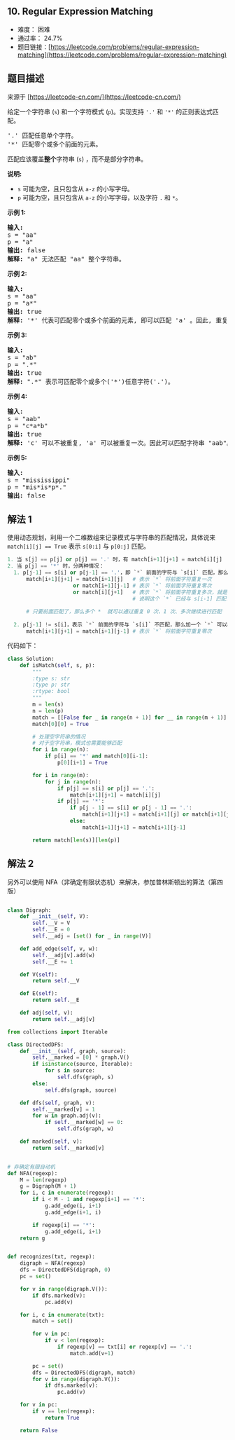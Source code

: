 ## 10. Regular Expression Matching

- 难度： 困难
- 通过率： 24.7%
- 题目链接：[https://leetcode.com/problems/regular-expression-matching](https://leetcode.com/problems/regular-expression-matching)


## 题目描述

来源于 [https://leetcode-cn.com/](https://leetcode-cn.com/)

<p>给定一个字符串&nbsp;(<code>s</code>) 和一个字符模式&nbsp;(<code>p</code>)。实现支持 <code>&#39;.&#39;</code>&nbsp;和&nbsp;<code>&#39;*&#39;</code>&nbsp;的正则表达式匹配。</p>

<pre>&#39;.&#39; 匹配任意单个字符。
&#39;*&#39; 匹配零个或多个前面的元素。
</pre>

<p>匹配应该覆盖<strong>整个</strong>字符串&nbsp;(<code>s</code>) ，而不是部分字符串。</p>

<p><strong>说明:</strong></p>

<ul>
	<li><code>s</code>&nbsp;可能为空，且只包含从&nbsp;<code>a-z</code>&nbsp;的小写字母。</li>
	<li><code>p</code>&nbsp;可能为空，且只包含从&nbsp;<code>a-z</code>&nbsp;的小写字母，以及字符&nbsp;<code>.</code>&nbsp;和&nbsp;<code>*</code>。</li>
</ul>

<p><strong>示例 1:</strong></p>

<pre><strong>输入:</strong>
s = &quot;aa&quot;
p = &quot;a&quot;
<strong>输出:</strong> false
<strong>解释:</strong> &quot;a&quot; 无法匹配 &quot;aa&quot; 整个字符串。
</pre>

<p><strong>示例 2:</strong></p>

<pre><strong>输入:</strong>
s = &quot;aa&quot;
p = &quot;a*&quot;
<strong>输出:</strong> true
<strong>解释:</strong>&nbsp;&#39;*&#39; 代表可匹配零个或多个前面的元素, 即可以匹配 &#39;a&#39; 。因此, 重复 &#39;a&#39; 一次, 字符串可变为 &quot;aa&quot;。
</pre>

<p><strong>示例&nbsp;3:</strong></p>

<pre><strong>输入:</strong>
s = &quot;ab&quot;
p = &quot;.*&quot;
<strong>输出:</strong> true
<strong>解释:</strong>&nbsp;&quot;.*&quot; 表示可匹配零个或多个(&#39;*&#39;)任意字符(&#39;.&#39;)。
</pre>

<p><strong>示例 4:</strong></p>

<pre><strong>输入:</strong>
s = &quot;aab&quot;
p = &quot;c*a*b&quot;
<strong>输出:</strong> true
<strong>解释:</strong>&nbsp;&#39;c&#39; 可以不被重复, &#39;a&#39; 可以被重复一次。因此可以匹配字符串 &quot;aab&quot;。
</pre>

<p><strong>示例 5:</strong></p>

<pre><strong>输入:</strong>
s = &quot;mississippi&quot;
p = &quot;mis*is*p*.&quot;
<strong>输出:</strong> false</pre>


## 解法 1

使用动态规划，利用一个二维数组来记录模式与字符串的匹配情况，具体说来 `match[i][j] == True` 表示 `s[0:i]` 与 `p[0:j]` 匹配。

```python
1. 当 s[j] == p[j] or p[j] == '.' 时，有 match[i+1][j+1] = match[i][j]
2. 当 p[j] == '*' 时，分两种情况：
  1. p[j-1] == s[i] or p[j-1] == '.'，即 `*` 前面的字符与 `s[i]` 匹配，那么加一个 `*` 可以表示重复1次，重复 0 次，重复多次，此时有：
      match[i+1][j+1] = match[i+1][j]   # 表示 `*` 将前面字符重复一次
                     or match[i+1][j-1] # 表示 `*` 将前面字符重复零次
                     or match[i][j+1]   # 表示 `*` 将前面字符重复多次，就是说如果 p[0:j+1] 能匹配 s[0:i]，
                                        # 说明这个 `*` 已经与 s[i-1] 匹配了，那么 s[i-1] 再重复一次，也能匹配上。
                
      # 只要前面匹配了，那么多个 *  就可以通过重复 0 次、1 次、多次继续进行匹配
    
  2. p[j-1] != s[i]，表示 `*` 前面的字符与 `s[i]` 不匹配，那么加一个 `*` 可以表示重复 0 次。
      match[i+1][j+1] = match[i+1][j-1] # 表示 `*` 将前面字符重复零次
```

代码如下：

```python
class Solution:
    def isMatch(self, s, p):
        """
        :type s: str
        :type p: str
        :rtype: bool
        """
        m = len(s)
        n = len(p)
        match = [[False for _ in range(n + 1)] for __ in range(m + 1)]
        match[0][0] = True

        # 处理空字符串的情况
        # 对于空字符串，模式也需要能够匹配
        for i in range(n):
            if p[i] == '*' and match[0][i-1]:
                p[0][i+1] = True

        for i in range(m):
            for j in range(n):
                if p[j] == s[i] or p[j] == '.':
                    match[i+1][j+1] = match[i][j]
                if p[j] == '*':
                    if p[j - 1] == s[i] or p[j - 1] == '.':
                        match[i+1][j+1] = match[i+1][j] or match[i+1][j-1] or match[i][j+1]
                    else:
                        match[i+1][j+1] = match[i+1][j-1]

        return match[len(s)][len(p)]
```

## 解法 2

另外可以使用 NFA（非确定有限状态机）来解决，参加普林斯顿出的算法（第四版）

```python

class Digraph:
    def __init__(self, V):
        self.__V = V
        self.__E = 0
        self.__adj = [set() for _ in range(V)]

    def add_edge(self, v, w):
        self.__adj[v].add(w)
        self.__E += 1

    def V(self):
        return self.__V

    def E(self):
        return self.__E

    def adj(self, v):
        return self.__adj[v]

from collections import Iterable

class DirectedDFS:
    def __init__(self, graph, source):
        self.__marked = [0] * graph.V()
        if isinstance(source, Iterable):
            for s in source:
                self.dfs(graph, s)
        else:
            self.dfs(graph, source)

    def dfs(self, graph, v):
        self.__marked[v] = 1
        for w in graph.adj(v):
            if self.__marked[w] == 0:
                self.dfs(graph, w)

    def marked(self, v):
        return self.__marked[v]


# 非确定有限自动机
def NFA(regexp):
    M = len(regexp)
    g = Digraph(M + 1)
    for i, c in enumerate(regexp):
        if i < M - 1 and regexp[i+1] == '*':
            g.add_edge(i, i+1)
            g.add_edge(i+1, i)

        if regexp[i] == '*':
            g.add_edge(i, i+1)
    return g


def recognizes(txt, regexp):
    digraph = NFA(regexp)
    dfs = DirectedDFS(digraph, 0)
    pc = set()

    for v in range(digraph.V()):
        if dfs.marked(v):
            pc.add(v)

    for i, c in enumerate(txt):
        match = set()

        for v in pc:
            if v < len(regexp):
                if regexp[v] == txt[i] or regexp[v] == '.':
                    match.add(v+1)

        pc = set()
        dfs = DirectedDFS(digraph, match)
        for v in range(digraph.V()):
            if dfs.marked(v):
                pc.add(v)

    for v in pc:
        if v == len(regexp):
            return True

    return False

```